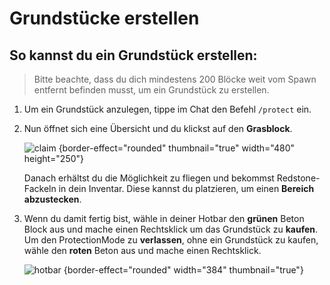 # Grundstücke erstellen

## So kannst du ein Grundstück erstellen:

> Bitte beachte, dass du dich mindestens 200 Blöcke weit vom Spawn entfernt befinden musst, um ein
> Grundstück zu erstellen.
>

1. Um ein Grundstück anzulegen, tippe im Chat den Befehl `/protect` ein.
2. Nun öffnet sich eine Übersicht und du klickst auf den **Grasblock**.

   ![claim](plot-menu-creation.png) {border-effect="rounded" thumbnail="true" width="480"
   height="250"}

   Danach erhältst du die Möglichkeit zu fliegen und bekommst Redstone-Fackeln in dein Inventar.
   Diese kannst du platzieren, um einen **Bereich abzustecken**.

3. Wenn du damit fertig bist, wähle in deiner Hotbar den **grünen** Beton Block aus und mache
   einen <shortcut> Rechtsklick</shortcut> um das Grundstück zu **kaufen**. \
   Um den ProtectionMode zu **verlassen**, ohne ein Grundstück zu kaufen, wähle den **roten** Beton
   aus und mache einen <shortcut>Rechtsklick</shortcut>.

   ![hotbar](plot-create-confirm-cancel.png) {border-effect="rounded" width="384" thumbnail="true"}